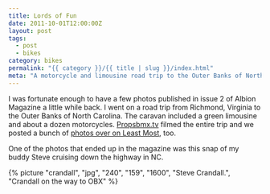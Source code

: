 ```yaml
---
title: Lords of Fun
date: 2011-10-01T12:00:00Z
layout: post
tags:
  - post
  - bikes
category: bikes
permalink: "{{ category }}/{{ title | slug }}/index.html"
meta: "A motorcycle and limousine road trip to the Outer Banks of North Carolina."
---
```


I was fortunate enough to have a few photos published in issue 2 of Albion Magazine a little while back. I went on a road trip from Richmond, Virginia to the Outer Banks of North Carolina. The caravan included a green limousine and about a dozen motorcycles. [Propsbmx.tv](https://www.youtube.com/watch?v=BSkOfBU5ju0) filmed the entire trip and we posted a bunch of [photos over on Least Most](https://leastmost.com/features/lords-of-fun-2-photos/), too.

One of the photos that ended up in the magazine was this snap of my buddy Steve cruising down the highway in NC.

{% picture "crandall", "jpg", "240", "159", "1600", "Steve Crandall.", "Crandall on the way to OBX" %}
